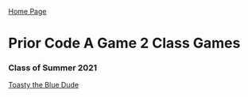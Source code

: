 [Home Page](../index.md) 

# Prior Code A Game 2 Class Games

### Class of Summer 2021
[Toasty the Blue Dude](toasty_the_blue_dude/toasty_the_blue_dude.md)

